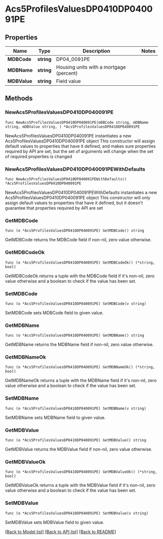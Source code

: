 # Acs5ProfilesValuesDP0410DP040091PE

## Properties

Name | Type | Description | Notes
------------ | ------------- | ------------- | -------------
**MDBCode** | **string** | DP04_0091PE | 
**MDBName** | **string** | Housing units with a mortgage (percent) | 
**MDBValue** | **string** | Field value | 

## Methods

### NewAcs5ProfilesValuesDP0410DP040091PE

`func NewAcs5ProfilesValuesDP0410DP040091PE(mDBCode string, mDBName string, mDBValue string, ) *Acs5ProfilesValuesDP0410DP040091PE`

NewAcs5ProfilesValuesDP0410DP040091PE instantiates a new Acs5ProfilesValuesDP0410DP040091PE object
This constructor will assign default values to properties that have it defined,
and makes sure properties required by API are set, but the set of arguments
will change when the set of required properties is changed

### NewAcs5ProfilesValuesDP0410DP040091PEWithDefaults

`func NewAcs5ProfilesValuesDP0410DP040091PEWithDefaults() *Acs5ProfilesValuesDP0410DP040091PE`

NewAcs5ProfilesValuesDP0410DP040091PEWithDefaults instantiates a new Acs5ProfilesValuesDP0410DP040091PE object
This constructor will only assign default values to properties that have it defined,
but it doesn't guarantee that properties required by API are set

### GetMDBCode

`func (o *Acs5ProfilesValuesDP0410DP040091PE) GetMDBCode() string`

GetMDBCode returns the MDBCode field if non-nil, zero value otherwise.

### GetMDBCodeOk

`func (o *Acs5ProfilesValuesDP0410DP040091PE) GetMDBCodeOk() (*string, bool)`

GetMDBCodeOk returns a tuple with the MDBCode field if it's non-nil, zero value otherwise
and a boolean to check if the value has been set.

### SetMDBCode

`func (o *Acs5ProfilesValuesDP0410DP040091PE) SetMDBCode(v string)`

SetMDBCode sets MDBCode field to given value.


### GetMDBName

`func (o *Acs5ProfilesValuesDP0410DP040091PE) GetMDBName() string`

GetMDBName returns the MDBName field if non-nil, zero value otherwise.

### GetMDBNameOk

`func (o *Acs5ProfilesValuesDP0410DP040091PE) GetMDBNameOk() (*string, bool)`

GetMDBNameOk returns a tuple with the MDBName field if it's non-nil, zero value otherwise
and a boolean to check if the value has been set.

### SetMDBName

`func (o *Acs5ProfilesValuesDP0410DP040091PE) SetMDBName(v string)`

SetMDBName sets MDBName field to given value.


### GetMDBValue

`func (o *Acs5ProfilesValuesDP0410DP040091PE) GetMDBValue() string`

GetMDBValue returns the MDBValue field if non-nil, zero value otherwise.

### GetMDBValueOk

`func (o *Acs5ProfilesValuesDP0410DP040091PE) GetMDBValueOk() (*string, bool)`

GetMDBValueOk returns a tuple with the MDBValue field if it's non-nil, zero value otherwise
and a boolean to check if the value has been set.

### SetMDBValue

`func (o *Acs5ProfilesValuesDP0410DP040091PE) SetMDBValue(v string)`

SetMDBValue sets MDBValue field to given value.



[[Back to Model list]](../README.md#documentation-for-models) [[Back to API list]](../README.md#documentation-for-api-endpoints) [[Back to README]](../README.md)


